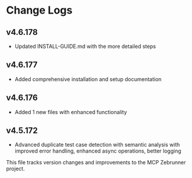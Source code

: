 # Change Logs

## v4.6.178
- Updated INSTALL-GUIDE.md with the more detailed steps


## v4.6.177
- Added comprehensive installation and setup documentation


## v4.6.176
- Added 1 new files with enhanced functionality



## v4.5.172
- Advanced duplicate test case detection with semantic analysis with improved error handling, enhanced async operations, better logging


This file tracks version changes and improvements to the MCP Zebrunner project.
